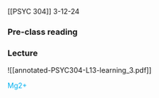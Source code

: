 [[PSYC 304]]
3-12-24

### Pre-class reading

### Lecture
![[annotated-PSYC304-L13-learning_3.pdf]]

<span style="color:#00b0f0">Mg2+</span>